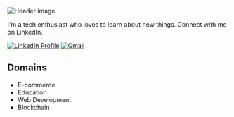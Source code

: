![Header image](https://github.com/easpaas/easpaas/assets/19723399/9018ad18-cc18-4461-8fec-fd6bb8584eb3)

I'm a tech enthusiast who loves to learn about new things. Connect with me on LinkedIn.

[![LinkedIn Profile](https://img.shields.io/badge/-evanaspaas-blue?style=flat-square&logo=linkedin&logoColor=white&link=https://www.linkedin.com/in/evan-aspaas-a80259198/)](https://www.linkedin.com/in/evan-aspaas-a80259198/)
[![Gmail](https://img.shields.io/badge/-mail@aspaasevan@gmail.com-d14836?style=flat-square&logo=gmail&logoColor=white&link=mailto:aspasevan@gmail.com)](mailto:aspaasevan@gmail.com)

## Domains
- E-commerce
- Education
- Web Development
- Blockchain
